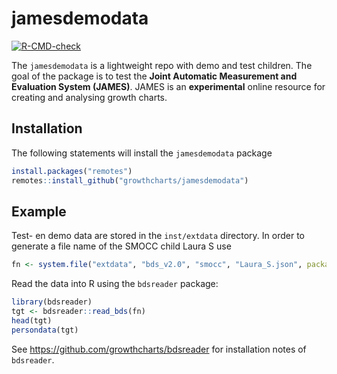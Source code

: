 
<!-- README.md is generated from README.Rmd. Please edit that file -->

# jamesdemodata

<!-- badges: start -->

[![R-CMD-check](https://github.com/growthcharts/jamesdemodata/workflows/R-CMD-check/badge.svg)](https://github.com/growthcharts/jamesdemodata/actions)
<!-- badges: end -->

The `jamesdemodata` is a lightweight repo with demo and test children.
The goal of the package is to test the **Joint Automatic Measurement and
Evaluation System (JAMES)**. JAMES is an **experimental** online
resource for creating and analysing growth charts.

## Installation

The following statements will install the `jamesdemodata` package

``` r
install.packages("remotes")
remotes::install_github("growthcharts/jamesdemodata")
```

## Example

Test- en demo data are stored in the `inst/extdata` directory. In order
to generate a file name of the SMOCC child Laura S use

``` r
fn <- system.file("extdata", "bds_v2.0", "smocc", "Laura_S.json", package = "jamesdemodata")
```

Read the data into R using the `bdsreader` package:

``` r
library(bdsreader)
tgt <- bdsreader::read_bds(fn)
head(tgt)
persondata(tgt)
```

See <https://github.com/growthcharts/bdsreader> for installation notes
of `bdsreader`.
